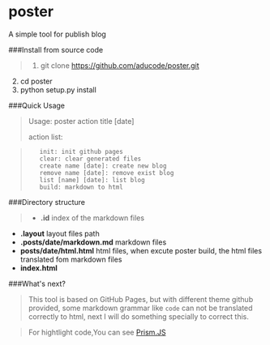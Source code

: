 # poster
A simple tool for publish blog

###Install from source code

>1. git clone https://github.com/aducode/poster.git
2. cd poster
3. python setup.py install

###Quick Usage

>Usage:
>        poster action title [date]
>
>action list:

>        init: init github pages
>        clear: clear generated files
>        create name [date]: create new blog
>        remove name [date]: remove exist blog
>        list [name] [date]: list blog
>        build: markdown to html

###Directory structure

>* **.id** index of the markdown files
* **.layout**  layout files path
* **.posts/date/markdown.md**  markdown files
* **posts/date/html.html**  html files, when excute poster build, the html files translated fom markdown files
* **index.html**

###What's next?

>This tool is based on GitHub Pages, but with different theme github provided, some markdown grammar like ```code``` can not be translated correctly to html, next I will do something specially to correct this.

>For hightlight code,You can see [Prism.JS](http://prismjs.com/)
